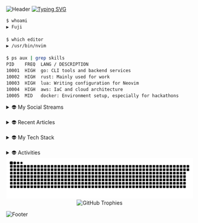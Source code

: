 ![Header](https://capsule-render.vercel.app/api?type=waving&color=142F46&height=70&section=header)
<a href="https://git.io/typing-svg">
  <img src="https://readme-typing-svg.demolab.com?font=Ubuntu&weight=600&size=30&pause=1000&color=4B9EF9&center=true&vCenter=true&width=500&lines=Hi%F0%9F%91%8B+I'm+Fuji+%F0%9F%90%88%E2%80%8D%E2%AC%9B;Welcome+to+My+Profile+!!" alt="Typing SVG" />
</a>

```bash
$ whoami
︎▶︎ Fuji

$ which editor
▶︎ /usr/bin/nvim

$ ps aux | grep skills
PID    FREQ  LANG / DESCRIPTION
10001  HIGH  go: CLI tools and backend services
10002  HIGH  rust: Mainly used for work
10003  HIGH  lua: Writing configuration for Neovim 
10004  HIGH  aws: IaC and cloud architecture
10005  MID   docker: Environment setup, especially for hackathons
```

<details> 
<summary>👽 My Social Streams </summary>

[<img src="./img/social/github.svg" width="40" height="40" />](https://github.com/anton-fuji)
[<img src="./img/social/x.svg" width="40" height="40" />](https://x.com/sXq7XBrxuB87199)
[<img src="./img/social/qiita.png" width="40" height="40" />](https://qiita.com/fujifuji1414)
[<img src="./img/social/zenn.svg" width="40" height="40" />](https://zenn.dev/fuuji)
[<img src="./img/social/bluesky.svg" width="40" height="40" />](https://bsky.app/profile/fuji-fuji.bsky.social)
[<img src="./img/social/note.svg" width="40" height="40" />](https://note.com/easy_dolphin1414)

<p align="left">
  <a href="https://github.com/anton-fuji">
    <img height="20" src="https://komarev.com/ghpvc/?username=anton-fuji" />
  </a>
  <a href="https://zenn.dev/fuuji"><img src="https://badgen.org/img/zenn/fuuji/likes?style=plastic" alt="Zenn Likes" /></a>
  <a href="https://qiita.com/fujifuji1414">
    <img src="https://badgen.org/img/qiita/fujifuji1414/articles?style=plastic" alt="Articles" />
  </a>
  <a href="https://qiita.com/fujifuji1414">
    <img src="https://badgen.org/img/qiita/fujifuji1414/contributions?style=plastic" alt="Contributions" />
  </a>
</p>

</details>
<br>

<details>
<summary>👽 Recent Articles</summary>

<!--[START POSTS]-->
- ![](img/qiita.png) [ソケット通信を一緒に理解しよう！！](https://qiita.com/fujifuji1414/items/6daa393a86582d81f0b5)
- ![](img/zenn.png) [TerraformでAmplifyを構築し、爆速でデプロイする](https://zenn.dev/fuuji/articles/795a7b6c9e4050)
- ![](img/zenn.png) [Fiber + Redis で URL Shortenerを実装し、仕組みを理解する](https://zenn.dev/fuuji/articles/5e148160d40698)
- ![](img/zenn.png) [Terraform で ECR + Lambda + API Gateway 構築し、FastAPI をサーバーレスにデプロイ](https://zenn.dev/fuuji/articles/f712b546218815)
- ![](img/zenn.png) [Terraform で DockerイメージをLambdaへデプロイ](https://zenn.dev/fuuji/articles/547388be4ca9ce)
- ![](img/qiita.png) [サクッとGoで AI エージェントを構築してみる](https://qiita.com/fujifuji1414/items/fc259d51de4aaf1bc75e)
- ![](img/qiita.png) [TypeScriptのコンパイラをGoに移植｜10倍高速になった tsgo とは](https://qiita.com/fujifuji1414/items/98ddf083995f4e03ff32)

<!--[END POSTS]-->
</details>
<br>

<details>
<summary>👽 My Tech Stack</summary> 

### Frontend
<p align="left">
 <a href="https://skillicons.dev">
   <img src="https://skillicons.dev/icons?theme=dark&perline=8&i=typescript,tailwind,vite" />
 </a>
</p>

### Backend & DB
<p align="left">
 <a href="https://skillicons.dev">
   <img src="https://skillicons.dev/icons?theme=dark&perline=8&i=go,rust,python,redis,mysql" />
 </a>
</p>

### Infrastructure & DevOps
<p align="left">
 <a href="https://skillicons.dev">
   <img src="https://skillicons.dev/icons?theme=dark&perline=8&i=docker,aws,terraform,githubactions" />
 </a>
</p>

### Tools & Environment
<p align="left">
 <a href="https://skillicons.dev">
   <img src="https://skillicons.dev/icons?theme=dark&perline=8&i=neovim,linux,lua,git" />
 </a>
</p>
</details>
<br>

<details>
<summary>👽 Activities</summary>

<p align="center">
  <img 
    src="https://github-readme-activity-graph.vercel.app/graph?username=anton-fuji&theme=tokyo-night&area=true&custom_title=Contribution%20Graph%20in%20the%20last%2031%20days"
    alt="GitHub Activity Graph"
  />
</p>

<div align="center">
    <a href="https://github-readme-stats.vercel.app/api?username=anton-fuji&theme=tokyonight&layout=compact">
      <img width="48%" src="https://github-readme-stats.vercel.app/api?username=anton-fuji&theme=tokyonight&layout=compact" alt="GitHub Stats" />
    </a>
    <a href="https://git.io/streak-stats">
      <img width="48%" src="https://streak-stats.demolab.com?user=anton-fuji&theme=blue-navy&hide_border=true" alt="GitHub Streak" />
    </a>
</div>

<br>

<div align="center">
    <img 
      src="https://github-profile-summary-cards.vercel.app/api/cards/profile-details?username=anton-fuji&theme=transparent" 
      alt="Profile Details Card" 
      width="90%" 
    />
</div>

<div align="center">
  <h3>
    <img src="img/gopher/eyeroll.gif" width="30" style="vertical-align: middle;" />
    　Language Insights
   </h3>
  <div style="display: flex; justify-content: center; gap: 20px;">
    <img src="https://github-profile-summary-cards.vercel.app/api/cards/repos-per-language?username=anton-fuji&theme=github_dark&exclude=HTML,Makefile,JavaScript" alt="Top Languages Used in Repository Card" width="390" />
    <img src="https://github-profile-summary-cards.vercel.app/api/cards/most-commit-language?username=anton-fuji&theme=github_dark&exclude=HTML,Makefile,JavaScript" alt="Top Languages in Commits Card" width="390" />
  </div>
</div>

</details>

<picture>
  <source media="(prefers-color-scheme: dark)" srcset="https://raw.githubusercontent.com/obregonia1/obregonia1/master/img/snake-dark.svg">
  <source media="(prefers-color-scheme: light)" srcset="https://raw.githubusercontent.com/obregonia1/obregonia1/master/img/snake.svg">
  <img alt="github contribution grid snake animation" src="https://raw.githubusercontent.com/obregonia1/obregonia1/master/img/snake.svg">
</picture>

<div align="center">
  <img src="https://github-profile-trophy.vercel.app/?username=anton-fuji&theme=onedark" alt="GitHub Trophies" />
</div>

![Footer](https://capsule-render.vercel.app/api?type=waving&color=142F46&height=70&section=footer)



